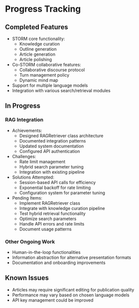 # Progress Tracking

## Completed Features
- STORM core functionality:
  - Knowledge curation
  - Outline generation
  - Article generation
  - Article polishing
- Co-STORM collaborative features:
  - Collaborative discourse protocol
  - Turn management policy
  - Dynamic mind map
- Support for multiple language models
- Integration with various search/retrieval modules

## In Progress
### RAG Integration
- Achievements:
  - Designed RAGRetriever class architecture
  - Documented integration patterns
  - Updated system documentation
  - Configured API authentication
- Challenges:
  - Rate limit management
  - Hybrid search parameter tuning
  - Integration with existing pipeline
- Solutions Attempted:
  - Session-based API calls for efficiency
  - Exponential backoff for rate limiting
  - Configuration system for parameter tuning
- Pending Items:
  - Implement RAGRetriever class
  - Integrate with knowledge curation pipeline
  - Test hybrid retrieval functionality
  - Optimize search parameters
  - Handle API errors and rate limits
  - Document usage patterns

### Other Ongoing Work
- Human-in-the-loop functionalities
- Information abstraction for alternative presentation formats
- Documentation and onboarding improvements

## Known Issues
- Articles may require significant editing for publication quality
- Performance may vary based on chosen language models
- API key management could be improved

